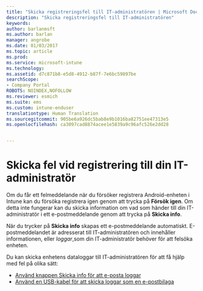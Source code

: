 ```yaml
---
title: "Skicka registreringsfel till IT-administratören | Microsoft Docs"
description: "Skicka registreringsfel till IT-administratören"
keywords: 
author: barlanmsft
ms.author: barlan
manager: angrobe
ms.date: 01/03/2017
ms.topic: article
ms.prod: 
ms.service: microsoft-intune
ms.technology: 
ms.assetid: d7c871b8-e5d8-4912-b87f-7e6bc59897be
searchScope:
- Company Portal
ROBOTS: NOINDEX,NOFOLLOW
ms.reviewer: esmich
ms.suite: ems
ms.custom: intune-enduser
translationtype: Human Translation
ms.sourcegitcommit: 905be6a926dc5bab8e9b1016ba82751ee47313e5
ms.openlocfilehash: ca3097cad8874acee1e5839a9c96afc526e2dd28


---
```


# <a name="send-enrollment-errors-to-your-it-admin"></a>Skicka fel vid registrering till din IT-administratör

Om du får ett felmeddelande när du försöker registrera Android-enheten i Intune kan du försöka registrera igen genom att trycka på **Försök igen**. Om detta inte fungerar kan du skicka information om vad som händer till din IT-administratör i ett e-postmeddelande genom att trycka på **Skicka info**.

När du trycker på **Skicka info** skapas ett e-postmeddelande automatiskt. E-postmeddelandet är adresserat till IT-administratören och innehåller informationen, eller _loggar_,som din IT-administratör behöver för att felsöka enheten.

Du kan skicka enhetens dataloggar till IT-administratören för att få hjälp med fel på olika sätt:

- [Använd knappen Skicka info för att e-posta loggar](send-logs-to-your-it-admin-by-email-android.md)
- [Använd en USB-kabel för att skicka loggar som en e-postbilaga](send-logs-to-your-it-admin-using-cable-android.md)



<!--HONumber=Feb17_HO3-->


